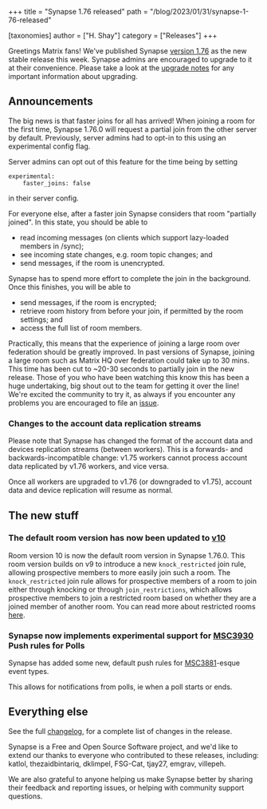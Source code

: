 +++
title = "Synapse 1.76 released"
path = "/blog/2023/01/31/synapse-1-76-released"

[taxonomies]
author = ["H. Shay"]
category = ["Releases"]
+++

Greetings Matrix fans! We've published Synapse [version 1.76](https://github.com/matrix-org/synapse/releases/tag/v1.76.0)
as the new stable release this week. Synapse admins are encouraged to upgrade
to it at their convenience. Please take a look at the [upgrade notes](https://matrix-org.github.io/synapse/v1.76/upgrade.html#upgrading-to-v1760)
for any important information about upgrading.

## Announcements

The big news is that faster joins for all has arrived! When joining a room for the first time,
Synapse 1.76.0 will request a partial join from the other server by default. Previously, server admins
had to opt-in to this using an experimental config flag.

Server admins can opt out of this feature for the time being by setting

```
experimental:
    faster_joins: false
```

in their server config.

For everyone else, after a faster join Synapse considers that room "partially joined". In this state, you should be able to

- read incoming messages (on clients which support lazy-loaded members in /sync);
- see incoming state changes, e.g. room topic changes; and
- send messages, if the room is unencrypted.

Synapse has to spend more effort to complete the join in the background. Once this finishes, you will be able to

- send messages, if the room is encrypted;
- retrieve room history from before your join, if permitted by the room settings; and
- access the full list of room members.

Practically, this means that the experience of joining a large room over federation should be greatly improved. In past
versions of Synapse, joining a large room such as Matrix HQ over federation could take up to 30 mins. This time has been
cut to ~20-30 seconds to partially join in the new release. Those of you who have been watching this know this has been
a huge undertaking, big shout out to the team for getting it over the line! We're excited the community to try it, as
always if you encounter any problems you are encouraged to file an [issue](https://github.com/matrix-org/synapse/issues/new?assignees=&labels=&template=BUG_REPORT.yml).


### Changes to the account data replication streams

Please note that Synapse has changed the format of the account data and devices replication streams (between workers).
This is a forwards- and backwards-incompatible change: v1.75 workers cannot process account data replicated by v1.76
workers, and vice versa.

Once all workers are upgraded to v1.76 (or downgraded to v1.75), account data and device replication will resume as normal.


## The new stuff

### The default room version has now been updated to [v10](https://spec.matrix.org/v1.5/rooms/v10/)

Room version 10 is now the default room version in Synapse 1.76.0. This room version builds on v9 to introduce a new
`knock_restricted` join rule, allowing prospective members to more easily join such a room. The `knock_restricted` join
rule allows for prospective members of a room to join either through knocking or through `join_restrictions`, which allows
prospective members to join a restricted room based on whether they are a joined member of another room. You can read more
about restricted rooms [here](https://spec.matrix.org/v1.5/client-server-api/#restricted-rooms).


### Synapse now implements experimental support for [MSC3930](https://github.com/matrix-org/matrix-spec-proposals/pull/3930) Push rules for Polls

Synapse has added some new, default push rules for [MSC3881](https://github.com/matrix-org/matrix-spec-proposals/pull/3381)-esque event types.

This allows for notifications from polls, ie when a poll starts or ends.


## Everything else

See the full [changelog](https://github.com/matrix-org/synapse/releases/tag/v1.76.0), for a
complete list of changes in the release.

Synapse is a Free and Open Source Software project, and we'd like to extend our
thanks to everyone who contributed to these releases, including: katlol, thezaidbintariq,
dklimpel, FSG-Cat, tjay27, emgrav, villepeh.

We are also grateful to anyone helping us make Synapse better by sharing their
feedback and reporting issues, or helping with community support questions.
